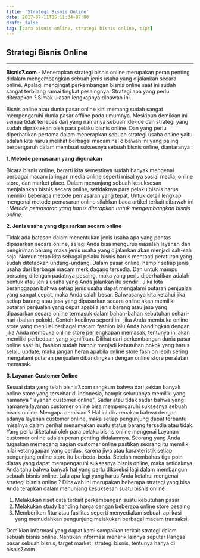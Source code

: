```yaml
---
title: 'Strategi Bisnis Online'
date: 2017-07-11T05:11:34+07:00
draft: false
tag: [cara bisnis online, strategi bisnis online, tips]
---
```


## Strategi Bisnis Online
---- 

**Bisnis7.com** - Menerapkan strategi bisnis online merupakan peran penting didalam mengembangkan sebuah jenis usaha yang dijalankan secara online. Apalagi mengingat perkembangan bisnis online saat ini sudah sangat terbilang ramai tingkat pesaingnya. Strategi apa yang perlu diterapkan ? Simak ulasan lengkapnya dibawah ini.

Bisnis online atau dunia pasar online kini memang sudah sangat mempengaruhi dunia pasar offline pada umumnya. Meskipun demikian ini semua tidak terlepas dari yang namanya sebuah ide-ide dan strategi yang sudah dipraktekan oleh para pelaku bisnis online. Dan yang perlu diperhatikan pertama dalam menerapkan sebuah strategi usaha online yaitu adalah kita harus melihat berbagai macam hal dibawah ini yang paling berpengaruh dalam membuat suksesnya sebuah bisnis online, diantaranya :

**1. Metode pemasaran yang digunakan**

Bicara bisnis online, berarti kita semestinya sudah banyak mengenal berbagai macam jaringan media online seperti misalnya sosial media, online store, dan market place. Dalam menunjang sebuah kesuksesan menjalankan bisnis secara online, setidaknya para pelaku bisnis harus memiliki beberapa metode pemasaran yang tepat. Untuk detail lengkap mengenai metode pemasaran online silahkan baca artikel terkait dibawah ini : _Metode pemasaran yang harus diterapkan untuk mengembangkan bisnis online._

**2. Jenis usaha yang dipasarkan secara online**

Tidak ada batasan dalam menentukan jenis usaha apa yang pantas dipasarkan secara online, selagi Anda bisa mengurus masalah layanan dan pengiriman barang maka jenis usaha yang dijalankan akan menjadi sah-sah saja. Namun tetap kita sebagai pelaku bisnis harus mentaati peraturan yang sudah ditetapkan undang-undang. Dalam pasar online, hampir setiap jenis usaha dari berbagai macam merk dagang tersedia. Dan untuk mampu bersaing ditengah padatnya pesaing, maka yang perlu diperhatikan adalah bentuk atau jenis usaha yang Anda jalankan itu sendiri. Jika kita beranggapan bahwa setiap jenis usaha dapat mengalami putaran penjualan yang sangat cepat, maka Anda salah besar. Bahwasanya kita ketahui jika setiap barang atau jasa yang dipasarkan secara online akan memiliki putaran penjualan yang cepat apabila jenis barang atau jasa yang dipasarkan secara online termasuk dalam bahan-bahan kebutuhan sehari-hari (bahan pokok). Contoh kecilnya seperti ini, jika Anda membuka online store yang menjual berbagai macam fashion lalu Anda bandingkan dengan jika Anda membuka online store perlengkapan memasak, tentunya ini akan memiliki perbedaan yang signifikan. Dilihat dari perkembangan dunia pasar online saat ini, fashion sudah hampir menjadi kebutuhan pokok yang harus selalu update, maka jangan heran apabila online store fashion lebih sering mengalami putaran penjualan dibandingkan dengan online store peralatan memasak.

**3. Layanan Customer Online**

Sesuai data yang telah bisnis7.com rangkum bahwa dari sekian banyak online store yang tersebar di Indonesia, hampir seluruhnya memiliki yang namanya "layanan customer online". Sadar atau tidak sadar bahwa yang namanya layanan customer online bisa mempengaruhi suksesnya sebuah bisnis online. Mengapa demikian ? Hal ini dikarenakan bahwa dengan adanya layanan customer online, maka setiap pengunjung dapat terbantu misalnya dalam perihal menanyakan suatu status barang tersedia atau tidak. Yang perlu diketahui oleh para pelaku bisnis online mengenai Layanan customer online adalah peran penting didalamnya. Seorang yang Anda tugaskan memegang bagian customer online pastikan seorang itu memiliki nilai ketanggapan yang cerdas, karena jiwa atau karakteristik setiap pengunjung online store itu berbeda-beda. Setelah membahas tiga poin diatas yang dapat mempengaruhi suksesnya bisnis online, maka setidaknya Anda tahu bahwa banyak hal yang perlu dikoreksi lagi dalam membangun sebuah bisnis online. Lalu apa lagi yang harus Anda ketahui mengenai strategi bisnis online ? Dibawah ini merupakan beberapa strategi yang bisa Anda terapkan dalam menunjang kesuksesan suatu bisnis online :

1.  Melakukan riset data terkait perkembangan suatu kebutuhan pasar
2.  Melakukan study banding harga dengan beberapa online store pesaing
3.  Memberikan fitur atau fasilitas seperti menyediakan sebuah aplikasi yang memudahkan pengunjung melakukan berbagai macam transaksi.

Demikian informasi yang dapat kami sampaikan terkait strategi dalam sebuah bisnis online. Nantikan informasi menarik lainnya seputar Pangsa pasar sebuah bisnis, target market, strategi bisnis, tentunya hanya di bisnis7.com